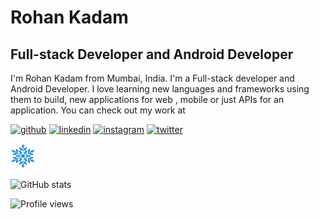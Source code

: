 # Rohan Kadam
## Full-stack Developer and Android Developer

I'm Rohan Kadam from Mumbai, India. I'm a Full-stack developer and Android Developer. I love learning new languages and frameworks using them to build, new applications for web , mobile or just APIs for an application.
You can check out my work  at

[<img src='https://cdn.jsdelivr.net/npm/simple-icons@3.0.1/icons/github.svg' alt='github' height='24'>](https://github.com/Rohan2596)  [<img src='https://cdn.jsdelivr.net/npm/simple-icons@3.0.1/icons/linkedin.svg' alt='linkedin' height='24'>](https://www.linkedin.com/in/rohankadam2596/) [<img src='https://cdn.jsdelivr.net/npm/simple-icons@3.0.1/icons/instagram.svg' alt='instagram' height='24'>](https://www.instagram.com/saptalabz07/) [<img src='https://cdn.jsdelivr.net/npm/simple-icons@3.0.1/icons/twitter.svg' alt='twitter' height='24'>](https://twitter.com/RohanKadam2596)  

<a href='https://archiveprogram.github.com/'><img src='https://raw.githubusercontent.com/acervenky/animated-github-badges/master/assets/acbadge.gif' width='40' height='40'></a> 

![GitHub stats](https://github-readme-stats.vercel.app/api?username=Rohan2596&show_icons=true&count_private=true)  

![Profile views](https://gpvc.arturio.dev/Rohan2596) 

